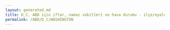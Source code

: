 ```yaml
---
layout: generated_md
title: D_C, ABD için iftar, namaz vakitleri ve hava durumu - ilçe/eyalet seç
permalink: /ABD/D_C/WASHINGTON
---
```


<script type="text/javascript">
  var country = ABD;
  var city = D_C;
  var state = WASHINGTON;
  var lat = 72;
  var lon = 21;
</script>
